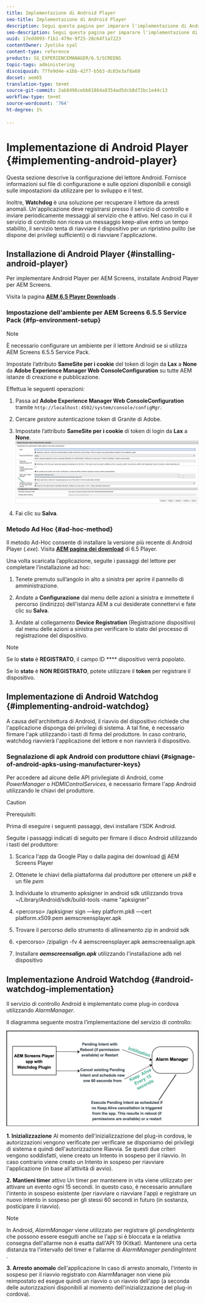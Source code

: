 ```yaml
---
title: Implementazione di Android Player
seo-title: Implementazione di Android Player
description: Segui questa pagina per imparare l'implementazione di Android Watchdog, una soluzione per recuperare il lettore da arresti anomali.
seo-description: Segui questa pagina per imparare l'implementazione di Android Watchdog, una soluzione per recuperare il lettore da arresti anomali.
uuid: 17edd093-f1b1-479e-9f25-28c64f1a7223
contentOwner: Jyotika syal
content-type: reference
products: SG_EXPERIENCEMANAGER/6.5/SCREENS
topic-tags: administering
discoiquuid: 77fe9d4e-e1bb-42f7-b563-dc03e3af8a60
docset: aem65
translation-type: tm+mt
source-git-commit: 2ab8496cebb81864a8354ad5dcb8d72bc1e44c13
workflow-type: tm+mt
source-wordcount: '764'
ht-degree: 1%

---
```



# Implementazione di Android Player {#implementing-android-player}

Questa sezione descrive la configurazione del lettore Android. Fornisce informazioni sul file di configurazione e sulle opzioni disponibili e consigli sulle impostazioni da utilizzare per lo sviluppo e il test.

Inoltre, **Watchdog** è una soluzione per recuperare il lettore da arresti anomali. Un&#39;applicazione deve registrarsi presso il servizio di controllo e inviare periodicamente messaggi al servizio che è attivo. Nel caso in cui il servizio di controllo non riceva un messaggio keep-alive entro un tempo stabilito, il servizio tenta di riavviare il dispositivo per un ripristino pulito (se dispone dei privilegi sufficienti) o di riavviare l&#39;applicazione.

## Installazione di Android Player {#installing-android-player}

Per implementare Android Player per  AEM Screens, installate Android Player per  AEM Screens.

Visita la pagina [**AEM 6.5 Player Downloads**](https://download.macromedia.com/screens/) .

### Impostazione dell&#39;ambiente per  AEM Screens 6.5.5 Service Pack {#fp-environment-setup}

>[!NOTE]
>È necessario configurare un ambiente per il lettore Android se si utilizza  AEM Screens 6.5.5 Service Pack.

Impostate l’attributo **SameSite per i cookie** del token di login da **Lax** a **None** da **Adobe Experience Manager Web ConsoleConfiguration** su tutte AEM istanze di creazione e pubblicazione.

Effettua le seguenti operazioni:

1. Passa ad **Adobe Experience Manager Web ConsoleConfiguration** tramite `http://localhost:4502/system/console/configMgr`.

1. Cercare *gestore* autenticazione token di Granite di Adobe.

1. Impostate l’attributo **SameSite per i cookie** di token di login da **Lax** a **None**.
   ![immagine](/help/user-guide/assets/granite-updates.png)

1. Fai clic su **Salva**.


### Metodo Ad Hoc {#ad-hoc-method}

Il metodo Ad-Hoc consente di installare la versione più recente di Android Player (*.exe*). Visita [**AEM pagina dei download**](https://download.macromedia.com/screens/) di 6.5 Player.

Una volta scaricata l’applicazione, seguite i passaggi del lettore per completare l’installazione ad hoc:

1. Tenete premuto sull’angolo in alto a sinistra per aprire il pannello di amministrazione.
1. Andate a **Configurazione** dal menu delle azioni a sinistra e immettete il percorso (indirizzo) dell&#39;istanza AEM a cui desiderate connettervi e fate clic su **Salva**.

1. Andate al collegamento **Device** **Registration** (Registrazione dispositivo) dal menu delle azioni a sinistra per verificare lo stato del processo di registrazione del dispositivo.

>[!NOTE]
>
>Se lo **stato** è **REGISTRATO**, il campo ID **** dispositivo verrà popolato.
>
>Se lo **stato** è **NON REGISTRATO**, potete utilizzare il **token** per registrare il dispositivo.

## Implementazione di Android Watchdog {#implementing-android-watchdog}

A causa dell&#39;architettura di Android, il riavvio del dispositivo richiede che l&#39;applicazione disponga dei privilegi di sistema. A tal fine, è necessario firmare l&#39;apk utilizzando i tasti di firma del produttore. In caso contrario, watchdog riavvierà l&#39;applicazione del lettore e non riavvierà il dispositivo.

### Segnalazione di apk Android con produttore chiavi {#signage-of-android-apks-using-manufacturer-keys}

Per accedere ad alcune delle API privilegiate di Android, come *PowerManager* o *HDMIControlServices*, è necessario firmare l&#39;app Android utilizzando le chiavi del produttore.

>[!CAUTION]
>
>Prerequisiti:
>
>Prima di eseguire i seguenti passaggi, devi installare l’SDK Android.

Seguite i passaggi indicati di seguito per firmare il disco Android utilizzando i tasti del produttore:

1. Scarica l&#39;app da Google Play o dalla pagina dei download [di](https://download.macromedia.com/screens/) AEM Screens Player
1. Ottenete le chiavi della piattaforma dal produttore per ottenere un *pk8* e un file *pem*

1. Individuate lo strumento apksigner in android sdk utilizzando trova ~/Library/Android/sdk/build-tools -name &quot;apksigner&quot;
1. &lt;percorso> /apksigner sign —key platform.pk8 —cert platform.x509.pem aemscreensplayer.apk
1. Trovare il percorso dello strumento di allineamento zip in android sdk
1. &lt;percorso> /zipalign -fv 4 aemscreensplayer.apk aemscreensalign.apk
1. Installare ***aemscreensalign.apk*** utilizzando l&#39;installazione adb nel dispositivo

## Implementazione Android Watchdog {#android-watchdog-implementation}

Il servizio di controllo Android è implementato come plug-in cordova utilizzando *AlarmManager*.

Il diagramma seguente mostra l’implementazione del servizio di controllo:

![chlimage_1-31](assets/chlimage_1-31.png)

**1. Inizializzazione** Al momento dell&#39;inizializzazione del plug-in cordova, le autorizzazioni vengono verificate per verificare se disponiamo dei privilegi di sistema e quindi dell&#39;autorizzazione Riavvia. Se questi due criteri vengono soddisfatti, viene creato un Intento in sospeso per il riavvio. In caso contrario viene creato un Intento in sospeso per riavviare l&#39;applicazione (in base all&#39;attività di avvio).

**2. Mantieni timer** attivo Un timer per mantenere in vita viene utilizzato per attivare un evento ogni 15 secondi. In questo caso, è necessario annullare l&#39;intento in sospeso esistente (per riavviare o riavviare l&#39;app) e registrare un nuovo intento in sospeso per gli stessi 60 secondi in futuro (in sostanza, posticipare il riavvio).

>[!NOTE]
>
>In Android, *AlarmManager* viene utilizzato per registrare gli *pendingIntents* che possono essere eseguiti anche se l&#39;app si è bloccata e la relativa consegna dell&#39;allarme non è esatta dall&#39;API 19 (Kitkat). Mantenere una certa distanza tra l&#39;intervallo del timer e l&#39;allarme di *AlarmManager* *pendingIntent* .

**3. Arresto anomalo** dell&#39;applicazione In caso di arresto anomalo, l&#39;intento in sospeso per il riavvio registrato con AlarmManager non viene più reimpostato ed esegue quindi un riavvio o un riavvio dell&#39;app (a seconda delle autorizzazioni disponibili al momento dell&#39;inizializzazione del plug-in cordova).
